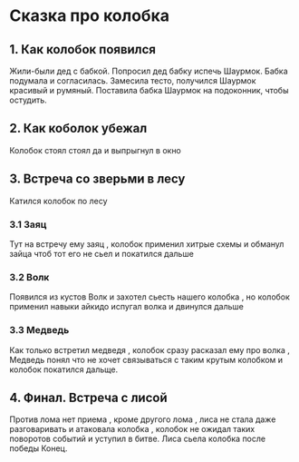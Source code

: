 # Сказка про колобка

## 1. Как колобок появился
Жили-были дед с бабкой.
Попросил дед бабку испечь Шаурмок.
Бабка подумала и согласилась. Замесила тесто, получился Шаурмок красивый и румяный.
Поставила бабка Шаурмок на подоконник, чтобы остудить.

## 2. Как коболок убежал
Колобок стоял стоял да и выпрыгнул в окно
## 3. Встреча со зверьми в лесу
Катился колобок по лесу
### 3.1 Заяц
Тут на встречу ему заяц , колобок применил хитрые схемы и обманул зайца чтоб тот его не сьел и покатился дальше
### 3.2 Волк
Появился из кустов Волк и захотел сьесть нашего колобка , но колобок применил навыки айкидо испугал волка и двинулся дальше
### 3.3 Медведь
 Как только встретил медведя , колобок сразу расказал ему про волка , Медведь понял что не хочет связываться с таким крутым колобком и колобок покатился дальще.
## 4. Финал. Встреча с лисой
Против лома нет приема , кроме другого лома , лиса не стала даже разговаривать и атаковала колобка , колобок не ожидал таких поворотов событий и уступил в битве. Лиса сьела колобка после победы Конец.
